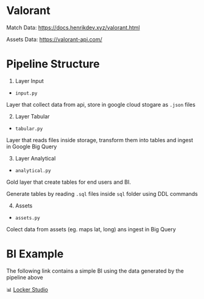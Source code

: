 # Valorant
 
Match Data: https://docs.henrikdev.xyz/valorant.html

Assets Data: https://valorant-api.com/

# Pipeline Structure

1. Layer Input
- `input.py`

Layer that collect data from api, store in google cloud stogare as `.json` files

2. Layer Tabular
- `tabular.py`

Layer that reads files inside storage, transform them into tables and ingest in Google Big Query

3. Layer Analytical
- `analytical.py`

Gold layer that create tables for end users and BI. 

Generate tables by reading `.sql` files inside `sql` folder using DDL commands

4. Assets
- `assets.py`

Colect data from assets (eg. maps lat, long) ans ingest in Big Query

# BI Example

The following link contains a simple BI using the data generated by the pipeline above

📊 [Locker Studio](https://lookerstudio.google.com/reporting/6fdbe7f4-3a60-4406-a456-6f0cd10e5d9b/page/NARMD)